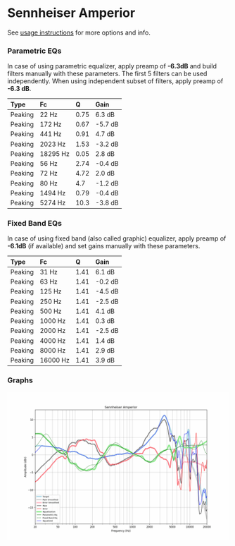 # Sennheiser Amperior
See [usage instructions](https://github.com/jaakkopasanen/AutoEq#usage) for more options and info.

### Parametric EQs
In case of using parametric equalizer, apply preamp of **-6.3dB** and build filters manually
with these parameters. The first 5 filters can be used independently.
When using independent subset of filters, apply preamp of **-6.3 dB**.

| Type    | Fc       |     Q | Gain    |
|:--------|:---------|:------|:--------|
| Peaking | 22 Hz    |  0.75 | 6.3 dB  |
| Peaking | 172 Hz   |  0.67 | -5.7 dB |
| Peaking | 441 Hz   |  0.91 | 4.7 dB  |
| Peaking | 2023 Hz  |  1.53 | -3.2 dB |
| Peaking | 18295 Hz |  0.05 | 2.8 dB  |
| Peaking | 56 Hz    |  2.74 | -0.4 dB |
| Peaking | 72 Hz    |  4.72 | 2.0 dB  |
| Peaking | 80 Hz    |  4.7  | -1.2 dB |
| Peaking | 1494 Hz  |  0.79 | -0.4 dB |
| Peaking | 5274 Hz  | 10.3  | -3.8 dB |

### Fixed Band EQs
In case of using fixed band (also called graphic) equalizer, apply preamp of **-6.1dB**
(if available) and set gains manually with these parameters.

| Type    | Fc       |    Q | Gain    |
|:--------|:---------|:-----|:--------|
| Peaking | 31 Hz    | 1.41 | 6.1 dB  |
| Peaking | 63 Hz    | 1.41 | -0.2 dB |
| Peaking | 125 Hz   | 1.41 | -4.5 dB |
| Peaking | 250 Hz   | 1.41 | -2.5 dB |
| Peaking | 500 Hz   | 1.41 | 4.1 dB  |
| Peaking | 1000 Hz  | 1.41 | 0.3 dB  |
| Peaking | 2000 Hz  | 1.41 | -2.5 dB |
| Peaking | 4000 Hz  | 1.41 | 1.4 dB  |
| Peaking | 8000 Hz  | 1.41 | 2.9 dB  |
| Peaking | 16000 Hz | 1.41 | 3.9 dB  |

### Graphs
![](./Sennheiser%20Amperior.png)